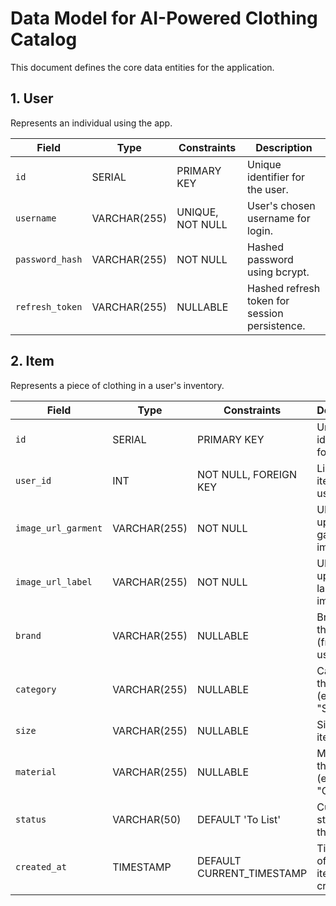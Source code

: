# Data Model for AI-Powered Clothing Catalog

This document defines the core data entities for the application.

## 1. User
Represents an individual using the app.

| Field           | Type          | Constraints              | Description                            |
|-----------------|---------------|--------------------------|----------------------------------------|
| `id`            | SERIAL        | PRIMARY KEY              | Unique identifier for the user.        |
| `username`      | VARCHAR(255)  | UNIQUE, NOT NULL         | User's chosen username for login.      |
| `password_hash` | VARCHAR(255)  | NOT NULL                 | Hashed password using bcrypt.          |
| `refresh_token` | VARCHAR(255)  | NULLABLE                 | Hashed refresh token for session persistence. |

## 2. Item
Represents a piece of clothing in a user's inventory.

| Field               | Type          | Constraints              | Description                               |
|---------------------|---------------|--------------------------|-------------------------------------------|
| `id`                | SERIAL        | PRIMARY KEY              | Unique identifier for the item.           |
| `user_id`           | INT           | NOT NULL, FOREIGN KEY    | Links the item to a user.                 |
| `image_url_garment` | VARCHAR(255)  | NOT NULL                 | URL to the uploaded garment image.        |
| `image_url_label`   | VARCHAR(255)  | NOT NULL                 | URL to the uploaded label image.          |
| `brand`             | VARCHAR(255)  | NULLABLE                 | Brand of the item (from AI or user).      |
| `category`          | VARCHAR(255)  | NULLABLE                 | Category of the item (e.g., "Shirt").     |
| `size`              | VARCHAR(255)  | NULLABLE                 | Size of the item.                         |
| `material`          | VARCHAR(255)  | NULLABLE                 | Material of the item (e.g., "Cotton").    |
| `status`            | VARCHAR(50)   | DEFAULT 'To List'        | Current status of the item.               |
| `created_at`        | TIMESTAMP     | DEFAULT CURRENT_TIMESTAMP| Timestamp of when the item was created.   |
